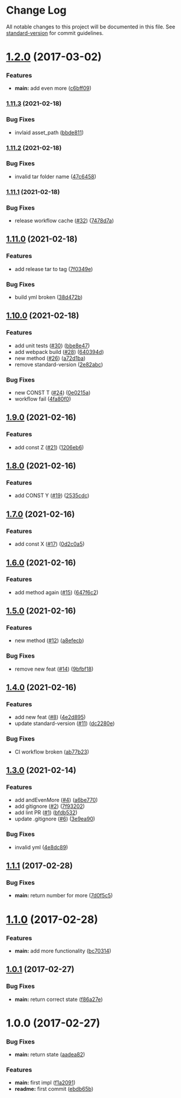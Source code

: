 # Change Log

All notable changes to this project will be documented in this file. See [standard-version](https://github.com/conventional-changelog/standard-version) for commit guidelines.

<a name="1.2.0"></a>
# [1.2.0](https://github.com/OrenMe/testrepo/compare/v1.1.1...v1.2.0) (2017-03-02)


### Features

* **main:** add even more ([c6bff09](https://github.com/OrenMe/testrepo/commit/c6bff09))



<a name="1.1.1"></a>
### [1.11.3](https://www.github.com/OrenMe/testrepo/compare/v1.11.2...v1.11.3) (2021-02-18)


### Bug Fixes

* invlaid asset_path ([bbde811](https://www.github.com/OrenMe/testrepo/commit/bbde811818ca0d18739ee69bcb5ba7a93a5209a0))

### [1.11.2](https://www.github.com/OrenMe/testrepo/compare/v1.11.1...v1.11.2) (2021-02-18)


### Bug Fixes

* invalid tar folder name ([47c6458](https://www.github.com/OrenMe/testrepo/commit/47c6458812fa714acdd3c60e620ae93aa1b714f1))

### [1.11.1](https://www.github.com/OrenMe/testrepo/compare/v1.11.0...v1.11.1) (2021-02-18)


### Bug Fixes

* release workflow cache ([#32](https://www.github.com/OrenMe/testrepo/issues/32)) ([7478d7a](https://www.github.com/OrenMe/testrepo/commit/7478d7a7e6349ea0dc820789ccec648ba5ebdccc))

## [1.11.0](https://www.github.com/OrenMe/testrepo/compare/v1.10.0...v1.11.0) (2021-02-18)


### Features

* add release tar to tag ([7f0349e](https://www.github.com/OrenMe/testrepo/commit/7f0349ee482b673ce00ca8f79ccd456f6318e8de))


### Bug Fixes

* build yml broken ([38d472b](https://www.github.com/OrenMe/testrepo/commit/38d472b29d63c01d7dcb782b516945596992353c))

## [1.10.0](https://www.github.com/OrenMe/testrepo/compare/v1.9.0...v1.10.0) (2021-02-18)


### Features

* add unit tests ([#30](https://www.github.com/OrenMe/testrepo/issues/30)) ([bbe8e47](https://www.github.com/OrenMe/testrepo/commit/bbe8e4751434e0b8f43fdc00e55fdf50cba0f7ca))
* add webpack build ([#28](https://www.github.com/OrenMe/testrepo/issues/28)) ([640394d](https://www.github.com/OrenMe/testrepo/commit/640394dcd049ef8435f4647c731ef4aa24942dd6))
* new method ([#26](https://www.github.com/OrenMe/testrepo/issues/26)) ([a72d1ba](https://www.github.com/OrenMe/testrepo/commit/a72d1ba26f7a5ca74d93bb4d4fe0396a31d079c2))
* remove standard-version ([2e82abc](https://www.github.com/OrenMe/testrepo/commit/2e82abc0b0c00aa4321bda3b5b5eab3b30dca603))


### Bug Fixes

* new CONST T ([#24](https://www.github.com/OrenMe/testrepo/issues/24)) ([0e0215a](https://www.github.com/OrenMe/testrepo/commit/0e0215a9b2f1fafc5d67a47880475531f0a0c086))
* workflow fail ([4fa80f0](https://www.github.com/OrenMe/testrepo/commit/4fa80f0361441f957e2d6ad23893caa6379ee05a))

## [1.9.0](https://www.github.com/OrenMe/testrepo/compare/v1.8.0...v1.9.0) (2021-02-16)


### Features

* add const Z ([#21](https://www.github.com/OrenMe/testrepo/issues/21)) ([1206eb6](https://www.github.com/OrenMe/testrepo/commit/1206eb64a3398264b783f0a86ab7a97bb75c2243))

## [1.8.0](https://www.github.com/OrenMe/testrepo/compare/v1.7.0...v1.8.0) (2021-02-16)


### Features

* add CONST Y ([#19](https://www.github.com/OrenMe/testrepo/issues/19)) ([2535cdc](https://www.github.com/OrenMe/testrepo/commit/2535cdcba03919c9b3887e5c2cb51fc1c8cf534e))

## [1.7.0](https://www.github.com/OrenMe/testrepo/compare/v1.6.0...v1.7.0) (2021-02-16)


### Features

* add const X ([#17](https://www.github.com/OrenMe/testrepo/issues/17)) ([0d2c0a5](https://www.github.com/OrenMe/testrepo/commit/0d2c0a52caf506b39c28ae5a04b97d917c72606b))

## [1.6.0](https://www.github.com/OrenMe/testrepo/compare/v1.5.0...v1.6.0) (2021-02-16)


### Features

* add method again ([#15](https://www.github.com/OrenMe/testrepo/issues/15)) ([647f6c2](https://www.github.com/OrenMe/testrepo/commit/647f6c2c8924b4fed1500e665207261f4851705b))

## [1.5.0](https://www.github.com/OrenMe/testrepo/compare/v1.4.0...v1.5.0) (2021-02-16)


### Features

* new method ([#12](https://www.github.com/OrenMe/testrepo/issues/12)) ([a8efecb](https://www.github.com/OrenMe/testrepo/commit/a8efecb709f3195575d4525c48a1da9d87a2cc12))


### Bug Fixes

* remove new feat ([#14](https://www.github.com/OrenMe/testrepo/issues/14)) ([9bfbf18](https://www.github.com/OrenMe/testrepo/commit/9bfbf182bf4628a88c0fa0d6d2c8aef665459619))

## [1.4.0](https://www.github.com/OrenMe/testrepo/compare/v1.3.0...v1.4.0) (2021-02-16)


### Features

* add new feat ([#8](https://www.github.com/OrenMe/testrepo/issues/8)) ([4e2d895](https://www.github.com/OrenMe/testrepo/commit/4e2d8952b11facc7ef44a4063a1528d21b3e0a4e))
* update standard-version ([#11](https://www.github.com/OrenMe/testrepo/issues/11)) ([dc2280e](https://www.github.com/OrenMe/testrepo/commit/dc2280e9d82ad6237a764f098adec0e7f9f7d580))


### Bug Fixes

* CI workflow broken ([ab77b23](https://www.github.com/OrenMe/testrepo/commit/ab77b23498e44eff7814b2e4e256e5be2f6d9ea3))

## [1.3.0](https://www.github.com/OrenMe/testrepo/compare/v1.2.0...v1.3.0) (2021-02-14)


### Features

* add andEvenMore ([#4](https://www.github.com/OrenMe/testrepo/issues/4)) ([a6be770](https://www.github.com/OrenMe/testrepo/commit/a6be770da6b0949467f58d6d86bb0dbbcfc7a6f4))
* add gitignore ([#2](https://www.github.com/OrenMe/testrepo/issues/2)) ([7f93202](https://www.github.com/OrenMe/testrepo/commit/7f93202434c4fef8a29f1abd3b1055e4d0e9beb7))
* add lint PR ([#1](https://www.github.com/OrenMe/testrepo/issues/1)) ([bfdb532](https://www.github.com/OrenMe/testrepo/commit/bfdb53212aefa8f4f7b40dfb93513c5b19ea612a))
* update .gitignore ([#6](https://www.github.com/OrenMe/testrepo/issues/6)) ([3e9ea90](https://www.github.com/OrenMe/testrepo/commit/3e9ea901fb0c5ced8ab01c4fb17875022f92eee1))


### Bug Fixes

* invalid yml ([4e8dc89](https://www.github.com/OrenMe/testrepo/commit/4e8dc8937ba3633d01e7808aab22c4c95b2000cc))

## [1.1.1](https://github.com/OrenMe/testrepo/compare/v1.1.0...v1.1.1) (2017-02-28)


### Bug Fixes

* **main:** return number for more ([7d0f5c5](https://github.com/OrenMe/testrepo/commit/7d0f5c5))



<a name="1.1.0"></a>
# [1.1.0](https://github.com/OrenMe/testrepo/compare/v1.0.1...v1.1.0) (2017-02-28)


### Features

* **main:** add more functionality ([bc70314](https://github.com/OrenMe/testrepo/commit/bc70314))



<a name="1.0.1"></a>
## [1.0.1](https://github.com/OrenMe/testrepo/compare/v1.0.0...v1.0.1) (2017-02-27)


### Bug Fixes

* **main:** return correct state ([f86a27e](https://github.com/OrenMe/testrepo/commit/f86a27e))



<a name="1.0.0"></a>
# 1.0.0 (2017-02-27)


### Bug Fixes

* **main:** return state ([aadea82](https://github.com/OrenMe/testrepo/commit/aadea82))


### Features

* **main:** first impl ([f1a2091](https://github.com/OrenMe/testrepo/commit/f1a2091))
* **readme:** first commit ([ebdb65b](https://github.com/OrenMe/testrepo/commit/ebdb65b))
